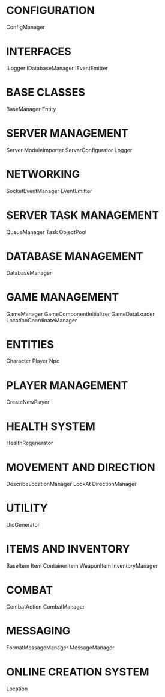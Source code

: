 # CONFIGURATION
ConfigManager

# INTERFACES
ILogger
IDatabaseManager
IEventEmitter

# BASE CLASSES
BaseManager
Entity

# SERVER MANAGEMENT
Server
ModuleImporter
ServerConfigurator
Logger

# NETWORKING
SocketEventManager
EventEmitter

# SERVER TASK MANAGEMENT
QueueManager
Task
ObjectPool

# DATABASE MANAGEMENT
DatabaseManager

# GAME MANAGEMENT
GameManager
GameComponentInitializer
GameDataLoader
LocationCoordinateManager

# ENTITIES
Character
Player
Npc

# PLAYER MANAGEMENT
CreateNewPlayer

# HEALTH SYSTEM
HealthRegenerator

# MOVEMENT AND DIRECTION
DescribeLocationManager
LookAt
DirectionManager

# UTILITY
UidGenerator

# ITEMS AND INVENTORY
BaseItem
Item
ContainerItem
WeaponItem
InventoryManager

# COMBAT
CombatAction
CombatManager

# MESSAGING
FormatMessageManager
MessageManager

# ONLINE CREATION SYSTEM
Location
